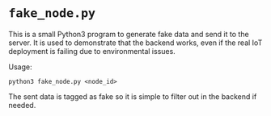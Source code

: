 # `fake_node.py`

This is a small Python3 program to generate fake data and send it to the server.
It is used to demonstrate that the backend works, even if the real IoT deployment is failing due to environmental issues.

Usage:
```console
python3 fake_node.py <node_id>
```

The sent data is tagged as fake so it is simple to filter out in the backend if needed.
